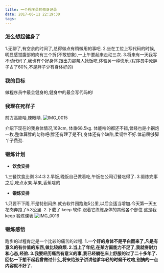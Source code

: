 ```yaml
---
title: 一个程序员的修身记录
date: 2017-06-11 22:19:30
tags:
---
```

### 怎么想起健身了
1.无聊了,有空余的时间了,总得做点有稍微用的事吧.
2.坐在工位上写代码的时候,明显感觉腹部的肉有三个折(不敢想象),一上午要起来走动三次.
3.将来有一天我写不动代码了,我也有个好身体.跟出力那帮人抢饭吃,体验另一种快乐.(程序员中死胖子占了60%,不是胖子少有身体好的)

<!---more--->

### 我的目标
做程序员中最会健身的,健身中的最会写代码的!

### 我现在死样子
前方高能哈,辣眼睛.
![IMG_0015](http://7xtc4k.com1.z0.glb.clouddn.com/IMG_0015-1.jpg)



介绍下现在的我身体情况,169cm, 体重68.5kg. 体能啥的都还不错,曾经也是小钢炮一枚.整体算胖的匀称吧(胖还有理了是不),身体还有个缺陷,柔韧性不好.体前屈够脚丫子费劲.

### 锻炼计划
* **饮食安排**

1.三餐饮食比例 3:4:3
2.早饭,晚饭自己做着吃,午饭在公司订餐吃得了.
3.锻炼完事之后,吃点水果.苹果,香蕉啥的

* **锻炼安排**

1.只要不下雨,不是特别闷热.就去软件园跑跑5公里,以后会适当增加.今天第一天五花肉奔跑了5.3公里.
2.下载了 keep 软件.跟着它练练身体的其他各个部位.这是我 keep 锻炼课表
![IMG_0016](http://7xtc4k.com1.z0.glb.clouddn.com/IMG_0016.png)

### 锻炼感悟
跑步的过程肯定是一个比较的痛苦的过程.
**1.一个好的身体不是平白而来了,凡是有意义的有价值的东西,做比较麻烦.
2.当上了年纪,在某方面能力不足了,我就拼耐力和心态,经验.
3.我要经历痛苦有意义的事,我已经躺在床上舒服的过了二十多年了.回忆一下想不起我曾做过什么,将来给孩子讲讲他爹年轻的时候干过啥,别搞的一点内容就不好了.**


